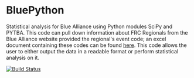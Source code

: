 # BluePython
Statistical analysis for Blue Alliance using Python modules SciPy and PYTBA. This code can pull down information about FRC Regionals from the Blue Alliance website provided the regional's event code; an excel document containing these codes can be found [here](https://docs.google.com/spreadsheets/d/1HqsReMjr5uBuyZjqv14t6bQF2n038GfMmWi3B6vFGiA/edit#gid=0). This code allows the user to either output the data in a readable format or perform statistical analysis on it.

[![Build Status](https://travis-ci.org/TrinityTrihawks/BluePython.svg?branch=master)
](https://travis-ci.org/TrinityTrihawks/BluePython)
